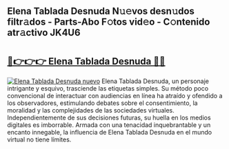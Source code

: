 ## Elena Tablada Desnuda N𝚞𝚎vos desn𝚞dos filtr𝚊dos - Parts-Abo F𝚘tos vid𝚎o - C𝚘ntenido atr𝚊ctivo JK4U6

# <h2><a href="http://mbcxji.tromn.icu/?c=Elena+Tablada+Desnuda">🔗👉👉👉 Elena Tablada Desnuda 🔗🔗</a></h2>

[![Elena Tablada Desnuda nuevo](https://i.imgur.com/pEAQMta.gif)](http://mbcxji.tromn.icu/?c=Elena+Tablada+Desnuda)
Elena Tablada Desnuda, un personaje intrigante y esquivo, trasciende las etiquetas simples. Su método poco convencional de interactuar con audiencias en línea ha atraído y ofendido a los observadores, estimulando debates sobre el consentimiento, la moralidad y las complejidades de las sociedades virtuales. Independientemente de sus decisiones futuras, su huella en los medios digitales es imborrable. Armada con una tenacidad inquebrantable y un encanto innegable, la influencia de Elena Tablada Desnuda en el mundo virtual no tiene límites.
